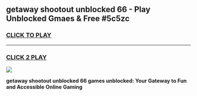 
## getaway shootout unblocked 66 - Play Unblocked Gmaes & Free #5c5zc
<h3>
<a href="https://news.freeplayer.one?title=getaway_shootout_unblocked_66&ref=24F">CLICK TO PLAY</a></h3>
<hr>

<h3>
<a href="https://news.freeplayer.one?title=getaway_shootout_unblocked_66&ref=24F">CLICK 2 PLAY</a>
  
</h3>

<a href="https://news.freeplayer.one?title=getaway_shootout_unblocked_66&ref=24F/"><img src="https://clearcache.store/games.png"></a>


**getaway shootout unblocked 66 games unblocked: Your Gateway to Fun and Accessible Online Gaming**
